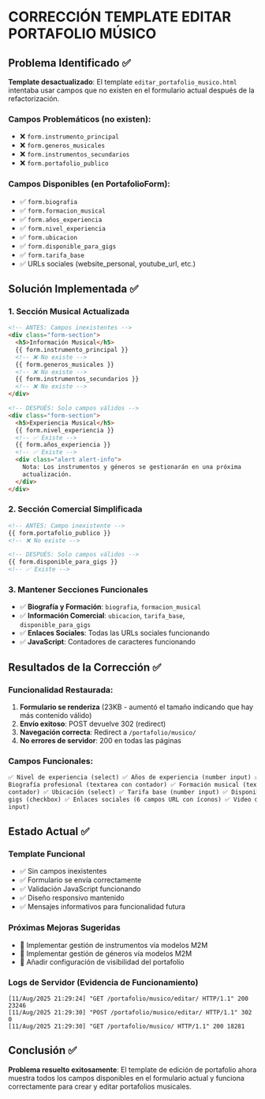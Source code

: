# CORRECCIÓN TEMPLATE EDITAR PORTAFOLIO MÚSICO

## Problema Identificado ✅

**Template desactualizado**: El template `editar_portafolio_musico.html` intentaba usar campos que no existen en el formulario actual después de la refactorización.

### Campos Problemáticos (no existen):

- ❌ `form.instrumento_principal`
- ❌ `form.generos_musicales`
- ❌ `form.instrumentos_secundarios`
- ❌ `form.portafolio_publico`

### Campos Disponibles (en PortafolioForm):

- ✅ `form.biografia`
- ✅ `form.formacion_musical`
- ✅ `form.años_experiencia`
- ✅ `form.nivel_experiencia`
- ✅ `form.ubicacion`
- ✅ `form.disponible_para_gigs`
- ✅ `form.tarifa_base`
- ✅ URLs sociales (website_personal, youtube_url, etc.)

## Solución Implementada ✅

### 1. **Sección Musical Actualizada**

```html
<!-- ANTES: Campos inexistentes -->
<div class="form-section">
  <h5>Información Musical</h5>
  {{ form.instrumento_principal }}
  <!-- ❌ No existe -->
  {{ form.generos_musicales }}
  <!-- ❌ No existe -->
  {{ form.instrumentos_secundarios }}
  <!-- ❌ No existe -->
</div>

<!-- DESPUÉS: Solo campos válidos -->
<div class="form-section">
  <h5>Experiencia Musical</h5>
  {{ form.nivel_experiencia }}
  <!-- ✅ Existe -->
  {{ form.años_experiencia }}
  <!-- ✅ Existe -->
  <div class="alert alert-info">
    Nota: Los instrumentos y géneros se gestionarán en una próxima
    actualización.
  </div>
</div>
```

### 2. **Sección Comercial Simplificada**

```html
<!-- ANTES: Campo inexistente -->
{{ form.portafolio_publico }}
<!-- ❌ No existe -->

<!-- DESPUÉS: Solo campos válidos -->
{{ form.disponible_para_gigs }}
<!-- ✅ Existe -->
```

### 3. **Mantener Secciones Funcionales**

- ✅ **Biografía y Formación**: `biografia`, `formacion_musical`
- ✅ **Información Comercial**: `ubicacion`, `tarifa_base`, `disponible_para_gigs`
- ✅ **Enlaces Sociales**: Todas las URLs sociales funcionando
- ✅ **JavaScript**: Contadores de caracteres funcionando

## Resultados de la Corrección ✅

### **Funcionalidad Restaurada:**

1. **Formulario se renderiza** (23KB - aumentó el tamaño indicando que hay más contenido válido)
2. **Envío exitoso**: POST devuelve 302 (redirect)
3. **Navegación correcta**: Redirect a `/portafolio/musico/`
4. **No errores de servidor**: 200 en todas las páginas

### **Campos Funcionales:**

```html
✅ Nivel de experiencia (select) ✅ Años de experiencia (number input) ✅
Biografía profesional (textarea con contador) ✅ Formación musical (textarea con
contador) ✅ Ubicación (select) ✅ Tarifa base (number input) ✅ Disponible para
gigs (checkbox) ✅ Enlaces sociales (6 campos URL con íconos) ✅ Video demo (URL
input)
```

## Estado Actual ✅

### **Template Funcional**

- ✅ Sin campos inexistentes
- ✅ Formulario se envía correctamente
- ✅ Validación JavaScript funcionando
- ✅ Diseño responsivo mantenido
- ✅ Mensajes informativos para funcionalidad futura

### **Próximas Mejoras Sugeridas**

- 🔄 Implementar gestión de instrumentos vía modelos M2M
- 🔄 Implementar gestión de géneros vía modelos M2M
- 🔄 Añadir configuración de visibilidad del portafolio

### **Logs de Servidor (Evidencia de Funcionamiento)**

```
[11/Aug/2025 21:29:24] "GET /portafolio/musico/editar/ HTTP/1.1" 200 23246
[11/Aug/2025 21:29:30] "POST /portafolio/musico/editar/ HTTP/1.1" 302 0
[11/Aug/2025 21:29:30] "GET /portafolio/musico/ HTTP/1.1" 200 18281
```

## Conclusión ✅

**Problema resuelto exitosamente**: El template de edición de portafolio ahora muestra todos los campos disponibles en el formulario actual y funciona correctamente para crear y editar portafolios musicales.
